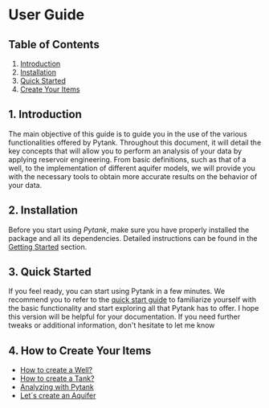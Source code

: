 # **User Guide**

## **Table of Contents**

1. [Introduction](#1-introduction)
2. [Installation](#2-installation)
3. [Quick Started](#3-quick-started)
4. [Create Your Items](#4-how-to-create-your-items)

## **1. Introduction**

The main objective of this guide is to guide you in the use of the various
functionalities offered by Pytank. Throughout this document, it will detail the
key concepts that will allow you to perform an analysis of your data by applying
reservoir engineering. From basic definitions, such as that of a well, to the
implementation of different aquifer models, we will provide you with the
necessary tools to obtain more accurate results on the behavior of your data.

## **2. Installation**

Before you start using *Pytank*, make sure you have properly installed the
package and all its dependencies. Detailed instructions can be found in the
[Getting Started](/nav/getting_started/) section.

## **3. Quick Started**

If you feel ready, you can start using Pytank in a few minutes. We recommend you
to refer to the [quick start guide](/nav/setup/quick_starter/) to familiarize
yourself with the basic
functionality and start exploring all that Pytank has to offer. I hope this
version will be helpful for your documentation. If you need further tweaks or
additional information, don't hesitate to let me know

## **4. How to Create Your Items**

- [How to create a Well?](/nav/setup/well/)
- [How to create a Tank?](/nav/setup/tank/)
- [Analyzing with Pytank](/nav/setup/analysis/)
- [Let´s create an Aquifer](/nav/setup/fluid_model/)